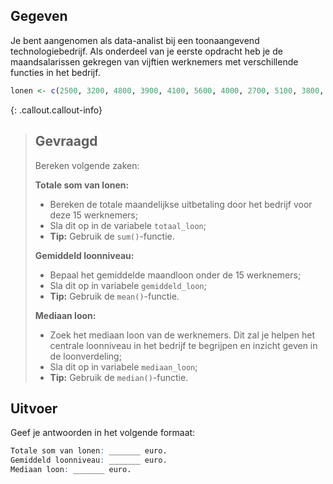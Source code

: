 ## Gegeven

Je bent aangenomen als data-analist bij een toonaangevend technologiebedrijf. Als onderdeel van je eerste opdracht heb je de maandsalarissen gekregen van vijftien werknemers met verschillende functies in het bedrijf.

```R
lonen <- c(2500, 3200, 4800, 3900, 4100, 5600, 4000, 2700, 5100, 3800, 5900, 4400, 6200, 2900, 5300)
```

{: .callout.callout-info}
>## Gevraagd
>Bereken volgende zaken: 
>
>**Totale som van lonen:**
>* Bereken de totale maandelijkse uitbetaling door het bedrijf voor deze 15 werknemers;
>* Sla dit op in de variabele `totaal_loon`;
>* **Tip:** Gebruik de `sum()`-functie.
> 
>**Gemiddeld loonniveau:**
>* Bepaal het gemiddelde maandloon onder de 15 werknemers;
>* Sla dit op in variabele `gemiddeld_loon`;
>* **Tip:** Gebruik de `mean()`-functie.
> 
>**Mediaan loon:**
>* Zoek het mediaan loon van de werknemers. Dit zal je helpen het centrale loonniveau in het bedrijf te begrijpen en inzicht geven in de loonverdeling;
>* Sla dit op in variabele `mediaan_loon`;
>* **Tip:** Gebruik de `median()`-functie.

## Uitvoer

Geef je antwoorden in het volgende formaat:
```R
Totale som van lonen: _______ euro.
Gemiddeld loonniveau: _______ euro.
Mediaan loon: _______ euro.
```

